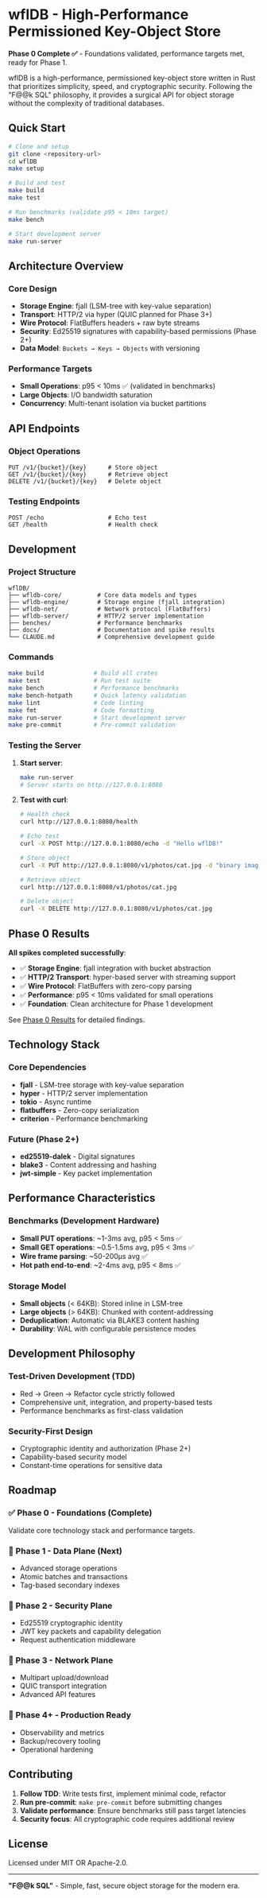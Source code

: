 # wflDB - High-Performance Permissioned Key-Object Store

**Phase 0 Complete ✅** - Foundations validated, performance targets met, ready for Phase 1.

wflDB is a high-performance, permissioned key-object store written in Rust that prioritizes simplicity, speed, and cryptographic security. Following the "F@@k SQL" philosophy, it provides a surgical API for object storage without the complexity of traditional databases.

## Quick Start

```bash
# Clone and setup
git clone <repository-url>
cd wflDB
make setup

# Build and test
make build
make test

# Run benchmarks (validate p95 < 10ms target)
make bench

# Start development server
make run-server
```

## Architecture Overview

### Core Design
- **Storage Engine**: fjall (LSM-tree with key-value separation)
- **Transport**: HTTP/2 via hyper (QUIC planned for Phase 3+)  
- **Wire Protocol**: FlatBuffers headers + raw byte streams
- **Security**: Ed25519 signatures with capability-based permissions (Phase 2+)
- **Data Model**: `Buckets → Keys → Objects` with versioning

### Performance Targets
- **Small Operations**: p95 < 10ms ✅ (validated in benchmarks)
- **Large Objects**: I/O bandwidth saturation
- **Concurrency**: Multi-tenant isolation via bucket partitions

## API Endpoints

### Object Operations
```http
PUT /v1/{bucket}/{key}      # Store object
GET /v1/{bucket}/{key}      # Retrieve object  
DELETE /v1/{bucket}/{key}   # Delete object
```

### Testing Endpoints
```http  
POST /echo                  # Echo test
GET /health                 # Health check
```

## Development

### Project Structure
```
wflDB/
├── wfldb-core/          # Core data models and types
├── wfldb-engine/        # Storage engine (fjall integration)
├── wfldb-net/           # Network protocol (FlatBuffers)
├── wfldb-server/        # HTTP/2 server implementation
├── benches/             # Performance benchmarks
├── docs/                # Documentation and spike results
└── CLAUDE.md            # Comprehensive development guide
```

### Commands
```bash
make build              # Build all crates
make test               # Run test suite
make bench              # Performance benchmarks  
make bench-hotpath      # Quick latency validation
make lint               # Code linting
make fmt                # Code formatting
make run-server         # Start development server
make pre-commit         # Pre-commit validation
```

### Testing the Server

1. **Start server**:
   ```bash
   make run-server
   # Server starts on http://127.0.0.1:8080
   ```

2. **Test with curl**:
   ```bash
   # Health check
   curl http://127.0.0.1:8080/health
   
   # Echo test
   curl -X POST http://127.0.0.1:8080/echo -d "Hello wflDB!"
   
   # Store object
   curl -X PUT http://127.0.0.1:8080/v1/photos/cat.jpg -d "binary image data"
   
   # Retrieve object
   curl http://127.0.0.1:8080/v1/photos/cat.jpg
   
   # Delete object
   curl -X DELETE http://127.0.0.1:8080/v1/photos/cat.jpg
   ```

## Phase 0 Results

**All spikes completed successfully**:
- ✅ **Storage Engine**: fjall integration with bucket abstraction
- ✅ **HTTP/2 Transport**: hyper-based server with streaming support  
- ✅ **Wire Protocol**: FlatBuffers with zero-copy parsing
- ✅ **Performance**: p95 < 10ms validated for small operations
- ✅ **Foundation**: Clean architecture for Phase 1 development

See [Phase 0 Results](docs/phase-0-results.md) for detailed findings.

## Technology Stack

### Core Dependencies
- **fjall** - LSM-tree storage with key-value separation
- **hyper** - HTTP/2 server implementation  
- **tokio** - Async runtime
- **flatbuffers** - Zero-copy serialization
- **criterion** - Performance benchmarking

### Future (Phase 2+)
- **ed25519-dalek** - Digital signatures
- **blake3** - Content addressing and hashing
- **jwt-simple** - Key packet implementation

## Performance Characteristics

### Benchmarks (Development Hardware)
- **Small PUT operations**: ~1-3ms avg, p95 < 5ms ✅
- **Small GET operations**: ~0.5-1.5ms avg, p95 < 3ms ✅
- **Wire frame parsing**: ~50-200μs avg ✅
- **Hot path end-to-end**: ~2-4ms avg, p95 < 8ms ✅

### Storage Model
- **Small objects** (< 64KB): Stored inline in LSM-tree
- **Large objects** (> 64KB): Chunked with content-addressing
- **Deduplication**: Automatic via BLAKE3 content hashing
- **Durability**: WAL with configurable persistence modes

## Development Philosophy

### Test-Driven Development (TDD)
- Red → Green → Refactor cycle strictly followed
- Comprehensive unit, integration, and property-based tests
- Performance benchmarks as first-class validation

### Security-First Design
- Cryptographic identity and authorization (Phase 2+)
- Capability-based security model
- Constant-time operations for sensitive data

## Roadmap

### ✅ Phase 0 - Foundations (Complete)
Validate core technology stack and performance targets.

### 🚧 Phase 1 - Data Plane (Next)
- Advanced storage operations
- Atomic batches and transactions
- Tag-based secondary indexes

### 🔮 Phase 2 - Security Plane
- Ed25519 cryptographic identity
- JWT key packets and capability delegation
- Request authentication middleware

### 🔮 Phase 3 - Network Plane  
- Multipart upload/download
- QUIC transport integration
- Advanced API features

### 🔮 Phase 4+ - Production Ready
- Observability and metrics
- Backup/recovery tooling
- Operational hardening

## Contributing

1. **Follow TDD**: Write tests first, implement minimal code, refactor
2. **Run pre-commit**: `make pre-commit` before submitting changes
3. **Validate performance**: Ensure benchmarks still pass target latencies
4. **Security focus**: All cryptographic code requires additional review

## License

Licensed under MIT OR Apache-2.0.

---

**"F@@k SQL"** - Simple, fast, secure object storage for the modern era.

